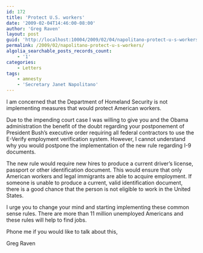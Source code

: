 ```yaml
---
id: 172
title: 'Protect U.S. workers'
date: '2009-02-04T14:46:00-08:00'
author: 'Greg Raven'
layout: post
guid: 'http://localhost:10004/2009/02/04/napolitano-protect-u-s-workers/'
permalink: /2009/02/napolitano-protect-u-s-workers/
algolia_searchable_posts_records_count:
    - '1'
categories:
    - Letters
tags:
    - amnesty
    - 'Secretary Janet Napolitano'
---
```


I am concerned that the Department of Homeland Security is not implementing measures that would protect American workers.  
  
Due to the impending court case I was willing to give you and the Obama administration the benefit of the doubt regarding your postponement of President Bush’s executive order requiring all federal contractors to use the E-Verify employment verification system. However, I cannot understand why you would postpone the implementation of the new rule regarding I-9 documents.

The new rule would require new hires to produce a current driver’s license, passport or other identification document. This would ensure that only American workers and legal immigrants are able to acquire employment. If someone is unable to produce a current, valid identification document, there is a good chance that the person is not eligible to work in the United States.

I urge you to change your mind and starting implementing these common sense rules. There are more than 11 million unemployed Americans and these rules will help to find jobs.

Phone me if you would like to talk about this,

Greg Raven